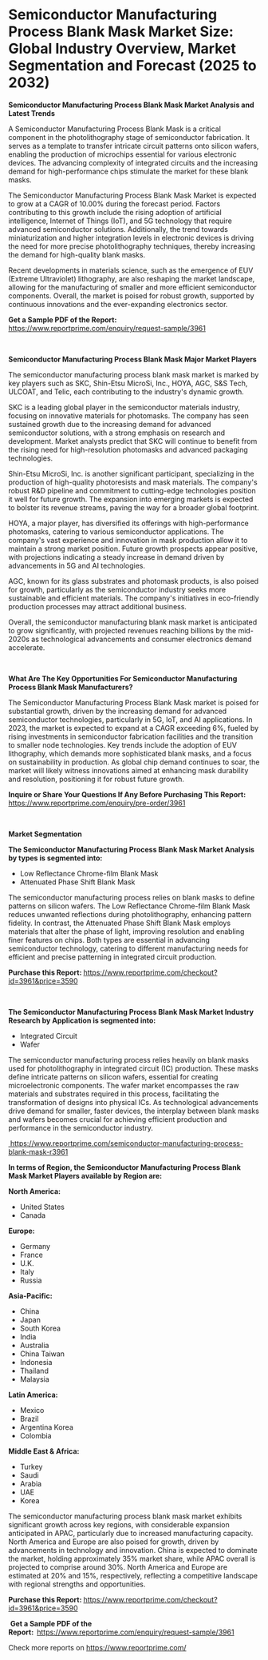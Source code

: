 <p><h1>Semiconductor Manufacturing Process Blank Mask Market Size: Global Industry Overview, Market Segmentation and Forecast (2025 to 2032)</h1></p><p><strong>Semiconductor Manufacturing Process Blank Mask Market Analysis and Latest Trends</strong></p>
<p><p>A Semiconductor Manufacturing Process Blank Mask is a critical component in the photolithography stage of semiconductor fabrication. It serves as a template to transfer intricate circuit patterns onto silicon wafers, enabling the production of microchips essential for various electronic devices. The advancing complexity of integrated circuits and the increasing demand for high-performance chips stimulate the market for these blank masks.</p><p>The Semiconductor Manufacturing Process Blank Mask Market is expected to grow at a CAGR of 10.00% during the forecast period. Factors contributing to this growth include the rising adoption of artificial intelligence, Internet of Things (IoT), and 5G technology that require advanced semiconductor solutions. Additionally, the trend towards miniaturization and higher integration levels in electronic devices is driving the need for more precise photolithography techniques, thereby increasing the demand for high-quality blank masks.</p><p>Recent developments in materials science, such as the emergence of EUV (Extreme Ultraviolet) lithography, are also reshaping the market landscape, allowing for the manufacturing of smaller and more efficient semiconductor components. Overall, the market is poised for robust growth, supported by continuous innovations and the ever-expanding electronics sector.</p></p>
<p><strong>Get a Sample PDF of the Report:&nbsp;</strong> <a href="https://www.reportprime.com/enquiry/request-sample/3961?utm_campaign=2805&utm_medium=2&utm_source=Github&utm_content=ia&utm_term=18032025&utm_id=semiconductor-manufacturing-process-blank-mask">https://www.reportprime.com/enquiry/request-sample/3961</a></p>
<p>&nbsp;</p>
<p><strong>Semiconductor Manufacturing Process Blank Mask Major Market Players</strong></p>
<p><p>The semiconductor manufacturing process blank mask market is marked by key players such as SKC, Shin-Etsu MicroSi, Inc., HOYA, AGC, S&S Tech, ULCOAT, and Telic, each contributing to the industry's dynamic growth.</p><p>SKC is a leading global player in the semiconductor materials industry, focusing on innovative materials for photomasks. The company has seen sustained growth due to the increasing demand for advanced semiconductor solutions, with a strong emphasis on research and development. Market analysts predict that SKC will continue to benefit from the rising need for high-resolution photomasks and advanced packaging technologies.</p><p>Shin-Etsu MicroSi, Inc. is another significant participant, specializing in the production of high-quality photoresists and mask materials. The company's robust R&D pipeline and commitment to cutting-edge technologies position it well for future growth. The expansion into emerging markets is expected to bolster its revenue streams, paving the way for a broader global footprint.</p><p>HOYA, a major player, has diversified its offerings with high-performance photomasks, catering to various semiconductor applications. The company's vast experience and innovation in mask production allow it to maintain a strong market position. Future growth prospects appear positive, with projections indicating a steady increase in demand driven by advancements in 5G and AI technologies.</p><p>AGC, known for its glass substrates and photomask products, is also poised for growth, particularly as the semiconductor industry seeks more sustainable and efficient materials. The company's initiatives in eco-friendly production processes may attract additional business.</p><p>Overall, the semiconductor manufacturing blank mask market is anticipated to grow significantly, with projected revenues reaching billions by the mid-2020s as technological advancements and consumer electronics demand accelerate.</p></p>
<p>&nbsp;</p>
<p><strong>What Are The Key Opportunities For Semiconductor Manufacturing Process Blank Mask Manufacturers?</strong></p>
<p><p>The Semiconductor Manufacturing Process Blank Mask market is poised for substantial growth, driven by the increasing demand for advanced semiconductor technologies, particularly in 5G, IoT, and AI applications. In 2023, the market is expected to expand at a CAGR exceeding 6%, fueled by rising investments in semiconductor fabrication facilities and the transition to smaller node technologies. Key trends include the adoption of EUV lithography, which demands more sophisticated blank masks, and a focus on sustainability in production. As global chip demand continues to soar, the market will likely witness innovations aimed at enhancing mask durability and resolution, positioning it for robust future growth.</p></p>
<p><strong>Inquire or Share Your Questions If Any Before Purchasing This Report:</strong> <a href="https://www.reportprime.com/enquiry/pre-order/3961?utm_campaign=2805&utm_medium=2&utm_source=Github&utm_content=ia&utm_term=18032025&utm_id=semiconductor-manufacturing-process-blank-mask">https://www.reportprime.com/enquiry/pre-order/3961</a></p>
<p>&nbsp;</p>
<p><strong>Market Segmentation</strong></p>
<p><strong>The Semiconductor Manufacturing Process Blank Mask Market Analysis by types is segmented into:</strong></p>
<p><ul><li>Low Reflectance Chrome-film Blank Mask</li><li>Attenuated Phase Shift Blank Mask</li></ul></p>
<p><p>The semiconductor manufacturing process relies on blank masks to define patterns on silicon wafers. The Low Reflectance Chrome-film Blank Mask reduces unwanted reflections during photolithography, enhancing pattern fidelity. In contrast, the Attenuated Phase Shift Blank Mask employs materials that alter the phase of light, improving resolution and enabling finer features on chips. Both types are essential in advancing semiconductor technology, catering to different manufacturing needs for efficient and precise patterning in integrated circuit production.</p></p>
<p><strong>Purchase this Report:&nbsp;</strong><a href="https://www.reportprime.com/checkout?id=3961&price=3590&utm_campaign=2805&utm_medium=2&utm_source=Github&utm_content=ia&utm_term=18032025&utm_id=semiconductor-manufacturing-process-blank-mask">https://www.reportprime.com/checkout?id=3961&price=3590</a></p>
<p>&nbsp;</p>
<p><strong>The Semiconductor Manufacturing Process Blank Mask Market Industry Research by Application is segmented into:</strong></p>
<p><ul><li>Integrated Circuit</li><li>Wafer</li></ul></p>
<p><p>The semiconductor manufacturing process relies heavily on blank masks used for photolithography in integrated circuit (IC) production. These masks define intricate patterns on silicon wafers, essential for creating microelectronic components. The wafer market encompasses the raw materials and substrates required in this process, facilitating the transformation of designs into physical ICs. As technological advancements drive demand for smaller, faster devices, the interplay between blank masks and wafers becomes crucial for achieving efficient production and performance in the semiconductor industry.</p></p>
<p><a href="https://www.reportprime.com/semiconductor-manufacturing-process-blank-mask-r3961?utm_campaign=2805&utm_medium=2&utm_source=Github&utm_content=ia&utm_term=18032025&utm_id=semiconductor-manufacturing-process-blank-mask">&nbsp;https://www.reportprime.com/semiconductor-manufacturing-process-blank-mask-r3961</a></p>
<p><strong>In terms of Region, the Semiconductor Manufacturing Process Blank Mask Market Players available by Region are:</strong></p>
<p>
    <p> <strong> North America: </strong>
        <ul>
            <li>United States</li>
            <li>Canada</li>
        </ul>
        </p> 
    <p> <strong> Europe: </strong>
        <ul>
            <li>Germany</li>
            <li>France</li>
            <li>U.K.</li>
            <li>Italy</li>
            <li>Russia</li>
        </ul>
        </p> 
    <p> <strong> Asia-Pacific: </strong>
        <ul>
            <li>China</li>
            <li>Japan</li>
            <li>South Korea</li>
            <li>India</li>
            <li>Australia</li>
            <li>China Taiwan</li>
            <li>Indonesia</li>
            <li>Thailand</li>
            <li>Malaysia</li>
        </ul>
        </p> 
    <p> <strong> Latin America: </strong>
        <ul>
            <li>Mexico</li>
            <li>Brazil</li>
            <li>Argentina Korea</li>
            <li>Colombia</li>
        </ul>
        </p> 
    <p> <strong> Middle East & Africa: </strong>
        <ul>
            <li>Turkey</li>
            <li>Saudi</li>
            <li>Arabia</li>
            <li>UAE</li>
            <li>Korea</li>
        </ul>
    </p>
    </p>
<p><p>The semiconductor manufacturing process blank mask market exhibits significant growth across key regions, with considerable expansion anticipated in APAC, particularly due to increased manufacturing capacity. North America and Europe are also poised for growth, driven by advancements in technology and innovation. China is expected to dominate the market, holding approximately 35% market share, while APAC overall is projected to comprise around 30%. North America and Europe are estimated at 20% and 15%, respectively, reflecting a competitive landscape with regional strengths and opportunities.</p></p>
<p><strong>Purchase this Report: </strong><a href="https://www.reportprime.com/checkout?id=3961&price=3590&utm_campaign=2805&utm_medium=2&utm_source=Github&utm_content=ia&utm_term=18032025&utm_id=semiconductor-manufacturing-process-blank-mask">https://www.reportprime.com/checkout?id=3961&price=3590</a></p>
<p>&nbsp;<strong>Get a Sample PDF of the Report:&nbsp;&nbsp;</strong><a href="https://www.reportprime.com/enquiry/request-sample/3961?utm_campaign=2805&utm_medium=2&utm_source=Github&utm_content=ia&utm_term=18032025&utm_id=semiconductor-manufacturing-process-blank-mask">https://www.reportprime.com/enquiry/request-sample/3961</a></p>
<p><strong></strong></p>
<p>Check more reports on <a href="https://www.reportprime.com/?utm_campaign=2805&utm_medium=2&utm_source=Github&utm_content=ia&utm_term=18032025&utm_id=semiconductor-manufacturing-process-blank-mask">https://www.reportprime.com/</a></p>